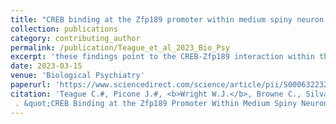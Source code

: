 ```yaml
---
title: "CREB binding at the Zfp189 promoter within medium spiny neuron subtypes differentially regulates behavioral and physiological adaptations over the course of cocaine use"
collection: publications
category: contributing_author
permalink: /publication/Teague_et_al_2023_Bio_Psy
excerpt: 'these findings point to the CREB-Zfp189 interaction within the NAc Drd2+ neurons as a molecular signature of chronic cocaine use that is causal in counteracting the reinforcing effects of cocaine.'
date: 2023-03-15
venue: 'Biological Psychiatry'
paperurl: 'https://www.sciencedirect.com/science/article/pii/S0006322322014780'
citation: 'Teague C.#, Picone J.#, <b>Wright W.J.</b>, Browne C., Silva G., Futamura R., Minier-Toribio A., Estill M., Ramakrishnan A., Martinez-Rivera F., Godino A., Parise E., Schmidt, K.H., Pulido, N.V., Lorsch Z., Hyun Kim J., Shen L., Neve R., Dong Y., Nestler E., Hamilton, PJ. (2023) 
 . &quot;CREB Binding at the Zfp189 Promoter Within Medium Spiny Neuron Subtypes Differentially Regulates Behavioral and Physiological Adaptations Over the Course of Cocaine Use.&quot; <b><i>Biological Psychiatry</i></b>. 6(15).'
---
```


